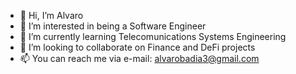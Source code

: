- 👋 Hi, I’m Alvaro
- 👀 I’m interested in being a Software Engineer
- 🌱 I’m currently learning Telecomunications Systems Engineering
- 💞️ I’m looking to collaborate on Finance and DeFi projects
- 📫 You can reach me via e-mail: alvarobadia3@gmail.com

<!---
badia-41v4r0/badia-41v4r0 is a ✨ special ✨ repository because its `README.md` (this file) appears on your GitHub profile.
You can click the Preview link to take a look at your changes.
--->
